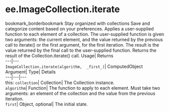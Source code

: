  
#  ee.ImageCollection.iterate
bookmark_borderbookmark Stay organized with collections  Save and categorize content based on your preferences.
Applies a user-supplied function to each element of a collection. The user-supplied function is given two arguments: the current element, and the value returned by the previous call to iterate() or the first argument, for the first iteration. The result is the value returned by the final call to the user-supplied function. 
Returns the result of the Collection.iterate() call.
Usage| Returns  
---|---  
`ImageCollection.iterate(algorithm,  _first_)`| ComputedObject  
Argument| Type| Details  
---|---|---  
this: `collection`| Collection| The Collection instance.  
`algorithm`| Function| The function to apply to each element. Must take two arguments: an element of the collection and the value from the previous iteration.  
`first`| Object, optional| The initial state.  
